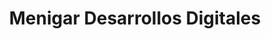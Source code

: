 ---
title: "Menigar Desarrollos Digitales"
url: /alcobendas/menigar-desarrollos-digitales/
shop: reparación de automóviles
---